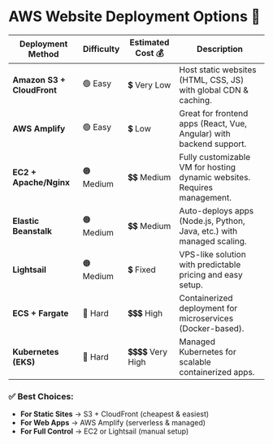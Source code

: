 # AWS Website Deployment Options 🚀

| Deployment Method      | Difficulty  | Estimated Cost 💰 | Description |
|------------------------|------------|------------------|-------------|
| **Amazon S3 + CloudFront** | 🟢 Easy | 💲 Very Low | Host static websites (HTML, CSS, JS) with global CDN & caching. |
| **AWS Amplify**        | 🟢 Easy  | 💲 Low | Great for frontend apps (React, Vue, Angular) with backend support. |
| **EC2 + Apache/Nginx** | 🟠 Medium | 💲💲 Medium | Fully customizable VM for hosting dynamic websites. Requires management. |
| **Elastic Beanstalk**  | 🟠 Medium | 💲💲 Medium | Auto-deploys apps (Node.js, Python, Java, etc.) with managed scaling. |
| **Lightsail**          | 🟠 Medium | 💲 Fixed | VPS-like solution with predictable pricing and easy setup. |
| **ECS + Fargate**      | 🔴 Hard | 💲💲💲 High | Containerized deployment for microservices (Docker-based). |
| **Kubernetes (EKS)**   | 🔴 Hard | 💲💲💲💲 Very High | Managed Kubernetes for scalable containerized apps. |

### ✅ Best Choices:
- **For Static Sites** → S3 + CloudFront (cheapest & easiest)
- **For Web Apps** → AWS Amplify (serverless & managed)
- **For Full Control** → EC2 or Lightsail (manual setup)

